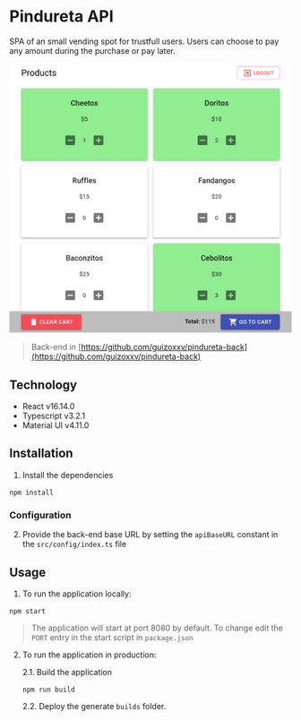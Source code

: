 # Pindureta API

SPA of an small vending spot for trustfull users. Users can choose to pay any amount during the purchase or pay later.

![Screenshot from Pindurate application](./pindureta.png)

> Back-end in [https://github.com/guizoxxv/pindureta-back](https://github.com/guizoxxv/pindureta-back)

## Technology

* React v16.14.0
* Typescript v3.2.1
* Material UI v4.11.0

## Installation

1. Install the dependencies
```
npm install
```

### Configuration

2. Provide the back-end base URL by setting the `apiBaseURL` constant in the `src/config/index.ts` file

## Usage

1. To run the application locally:
```
npm start
```
> The application will start at port 8080 by default. To change edit the `PORT` entry in the start script in `package.json`

2. To run the application in production:

    2.1. Build the application
    ```
    npm run build
    ```

    2.2. Deploy the generate `builds` folder.
